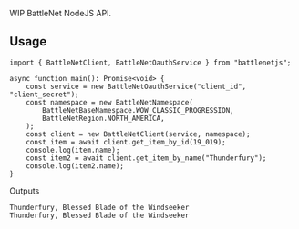 WIP BattleNet NodeJS API.

## Usage

    import { BattleNetClient, BattleNetOauthService } from "battlenetjs";

    async function main(): Promise<void> {
        const service = new BattleNetOauthService("client_id", "client_secret");
        const namespace = new BattleNetNamespace(
            BattleNetBaseNamespace.WOW_CLASSIC_PROGRESSION,
            BattleNetRegion.NORTH_AMERICA,
        );
        const client = new BattleNetClient(service, namespace);
        const item = await client.get_item_by_id(19_019);
        console.log(item.name);
        const item2 = await client.get_item_by_name("Thunderfury");
        console.log(item2.name);
    }

Outputs

    Thunderfury, Blessed Blade of the Windseeker
    Thunderfury, Blessed Blade of the Windseeker
